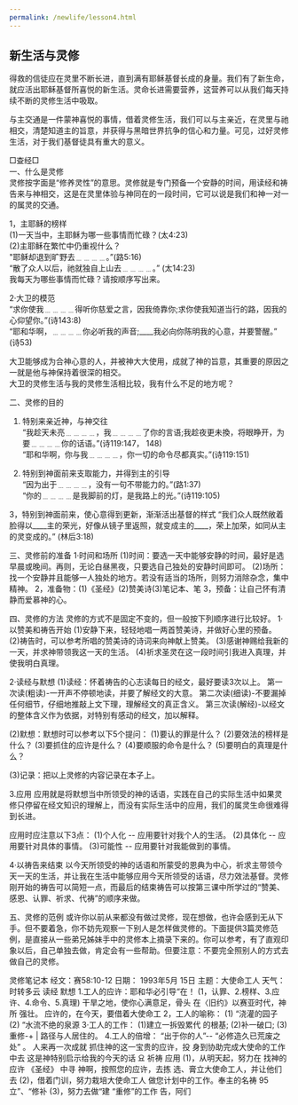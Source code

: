 ```yaml
---
permalink: /newlife/lesson4.html
---
```


<h2>新生活与灵修</h2>

得救的信徒应在灵里不断长进，直到满有耶稣基督长成的身量。我们有了新生命，就应活出耶稣基督所喜悦的新生活。灵命长进需要营养，这营养可以从我们每天持续不断的灵修生活中吸取。

与主交通是一件蒙神喜悦的事情，借着灵修生活，我们可以与主亲近，在灵里与祂相交，清楚知道主的旨意，并获得与黑暗世界抗争的信心和力量。可见，过好灵修生活，对于我们基督徒具有重大的意义。

□查经□  
一、什么是灵修  
灵修按字面是“修养灵性”的意思。灵修就是专门预备一个安静的时间，用读经和祷告来与神相交，这是在灵里体验与神同在的一段时间，它可以说是我们和神一对一的属灵的交通。

1，主耶稣的榜样  
(1)一天当中，主耶稣为哪一些事情而忙碌？(太4:23)  
(2)主耶稣在繁忙中仍重视什么？  
"耶稣却退到旷野去﹍﹍﹍﹍。”(路5:16)  
“散了众人以后，祂就独自上山去﹍﹍﹍﹍。” (太14:23)  
我每天为哪些事情而忙碌？请按顺序写出来。

2·大卫的模范  
“求你使我﹍﹍﹍﹍得听你慈爱之言，因我倚靠你;求你使我知道当行的路，因我的心仰望你。”(诗143:8)  
“耶和华啊，﹍﹍﹍﹍你必听我的声音;____我必向你陈明我的心意，并要警醒。” (诗53)

大卫能够成为合神心意的人，并被神大大使用，成就了神的旨意，其重要的原因之一就是他与神保持着很深的相交。  
大卫的灵修生活与我的灵修生活相比较，我有什么不足的地方呢？

二、灵修的目的

1. 特别来亲近神，与神交往  
“我趁天未亮﹍﹍﹍﹍，我﹍﹍﹍﹍了你的言语;我趁夜更未換，将眼睁开，为要﹍﹍﹍﹍你的话语。”(诗119:147， 148)  
“耶和华啊，你与我﹍﹍﹍﹍，你一切的命令尽都真实。”(诗119:151)

2. 特别到神面前来支取能力，并得到主的引导  
“因为出于﹍﹍﹍﹍，没有一句不带能力的。”(路1:37)  
“你的﹍﹍﹍﹍是我脚前的灯，是我路上的光。”(诗119:105)

3，特别到神面前来，使心意得到更新，渐渐活出基督的样式
“我们众人既然敞着脸得以____主的荣光，好像从镜子里返照，就变成主的____，荣上加荣，如同从主的灵变成的。” (林后3:18)

三、灵修前的准备
1·时间和场所
(1)时间：要选一天中能够安静的时间，最好是选早晨或晚间。再则，无论白昼黑夜，只要选自己独处的安静时间即可。
(2)场所：找一个安静并且能够一人独处的地方。若没有适当的场所，则努力消除杂念，集中精神。
2，准备物：(1)《圣经》(2)赞美诗(3)笔记本、笔
3，预备：让自己怀有清静而爱慕神的心。

四、灵修的方法
灵修的方式不是固定不变的，但一般按下列顺序进行比较好。
1·以赞美和祷告开始
(1)安静下来，轻轻地唱一两首赞美诗，并做好心里的预备。
(2)祷告时，可以参考所唱的赞美诗的诗词来向神献上赞美。
(3)感谢神赐给我新的一天，并求神带领我这一天的生活。
(4)祈求圣灵在这一段时间引我进入真理，并使我明白真理。

2·读经与默想
(1)读经：怀着祷告的心志读每日的经文，最好要读3次以上。
第一次读(粗读)-一开声不停顿地读，并要了解经文的大意。
第二次读(细读)-不要漏掉任何细节，仔细地推敲上文下理，理解经文的真正含义。
第三次读(解经)-以经文的整体含义作为依据，对特别有感动的经文，加以解释。

(2)默想：默想时可以参考以下5个提问：
(1)要认的罪是什么？
(2)要效法的榜样是什么？
(3)要抓住的应许是什么？
(4)要顺服的命令是什么？
(5)要明白的真理是什么？

(3)记录：把以上灵修的内容记录在本子上。

3.应用
应用就是将默想当中所领受的神的话语，实践在自己的实际生活中如果灵修只停留在经文知识的理解上，而没有实际生活中的应用，我们的属灵生命很难得到长进。

应用时应注意以下3点：
(1)个人化 -- 应用要针对我个人的生活。
(2)具体化 -- 应用要针对具体的事情。
(3)可能性 -- 应用要针对我能做到的事情。

4·以祷告来结束
以今天所领受的神的话语和所蒙受的恩典为中心，祈求主带领今天一天的生活，并让我在生活中能够应用今天所领受的话语，尽力效法基督。灵修刚开始的祷告可以简短一点，而最后的结束祷告可以按第三课中所学过的“赞美、感恩、认罪、祈求、代祷”的顺序来做。

五、灵修的范例
或许你以前从来都没有做过灵修，现在想做，也许会感到无从下手。但不要着急，你不妨先观察一下别人是怎样做灵修的。下面提供3篇灵修范例，是直接从一些弟兄姊妹手中的灵修本上摘录下来的。你可以参考，有了直观印象以后，自己单独去做，肯定会有一些帮助。但要注意：不要完全照别人的方式去做自己的灵修。

灵修笔记本
经文：赛58:10-12
日期： 1993年5月 15日
主题：大使命工人
天气：时转多云
读经
默想
1.工人的应许：耶和华必引导“在！ (1，认罪、2.榜样、3.应许、4.命令、5.真理)
干旱之地，使你心满意足，骨头
在〈旧约》以赛亚时代，神所
强壮。
应许的，在今天，要借着大使命工
2，工人的喻称： (1) “浇灌的园子
(2) “水流不绝的泉源
3·工人的工作： (1)建立一拆毁累代
的根基; (2)补一破口; (3)重修-+ |
路径与人居住的。
4.工人的倍增： “出于你的人”--
“必修造久已荒废之处” 。
人来再一次成就
抓住神的这一宝贵的应许，投
身到协助完成大使命的工作中去
这是神特别启示给我的今天的话
요
祈祷
应用
(1)，从明天起，努力在
找神的应许
《圣经》
中寻
神啊，按照您的应许，去拣
选、膏立大使命工人，并让他们去
(2)，借着门训，努力栽培大使命工人
做您计划中的工作。奉主的名祷
95
立”、“修补
(3)，努力去做“建
“重修”的工作
告，阿们
